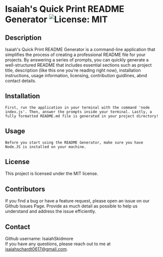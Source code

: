
# Isaiah's Quick Print README Generator ![License: MIT](https://img.shields.io/badge/License-MIT-yellow.svg)

## Description
Isaiah's Quick Print README Generator is a command-line application that simplifies the process of creating a professional README file for your projects. By answering a series of prompts, you can quickly generate a well-structured README that includes essential sections such as project title, description (like this one you're reading right now), installation instructions, usage information, licensing, contribution guidlines, abnd contact details.

## Installation
```
First, run the application in your terminal with the command 'node index.js'. Then, answer the prompts inside your terminal. Lastly, a fully formatted README.md file is generated in your project directory!
```

## Usage
```
Before you start using the README Generator, make sure you have Node.JS is installed on your machine.
```

## License
This project is licensed under the MIT license.

## Contributors
If you find a bug or have a feature request, please open an issue on our Github Issues Page. Provide as much detail as possible to help us understand and address the issue efficiently.

## Contact
Github username: IsaiahSkidmore  
If you have any questions, please reach out to me at isaiahschardt0617@gmail.com.
